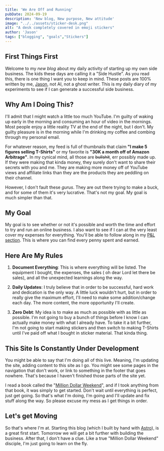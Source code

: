 ```yaml
---
title: 'We Are Off and Running'
pubDate: 2024-09-19
description: 'New blog, New purpose, New attitude'
image: "../../assets/sticker-desk.png"
alt: "A desk completely covered in emoji stickers"
author: 'Jason'
tags: ["blogging", "goals","Stickers"]
---
```

## First Things First

Welcome to my _new blog_ about my daily activity of starting up my own side business. The kids these days are calling it a "Side Hustle". As you read this, there is one thing I want you to keep in mind. These posts are 100% written by me, [Jason](/about/), not AI, not a ghost writer. This is my daily diary of my experiments to see if I can generate a successful side business.

## Why Am I Doing This?

I'll admit that I might watch a little too much YouTube. I'm guilty of waking up early in the morning and consuming an hour of video in the mornings. Most people enjoy a little reality TV at the end of the night, but I don't. My guilty pleasure is in the morning while I'm drinking my coffee and combing through my personal email.

For whatever reason, my feed is full of thumbnails that claim **"I make 5 figures selling T-Shirts"** or my favorite is **"30K a month off of Amazon Arbitrage"**. In my cynical mind, all those are ~~bullshit~~, err possibly made up. If they were making that kinda money, they surely don't want to share their secrets with you and me. They are making more money off of YouTube views and affiliate links than they are the products they are peddling on their channel. 

However, I don't fault these _gurus_. They are out there trying to make a buck, and for some of them it's very lucrative. That's not my goal. My goal is much simpler than that.

## My Goal

My goal is to see whether or not it's possible and worth the time and effort to try and run an online business. I also want to see if I can at the very least cover my expenses for everything. You'll be able to follow along in my [P&L section](/profitloss/). This is where you can find every penny spent and earned.

## Here Are My Rules

1. **Document Everything**: This is where everything will be listed. The equipment I bought, the expenses, the sales ( oh dear Lord let there be sales), and all the unexpected learnings along the way. 

2. **Daily Updates**: I truly believe that in order to be successful, hard work and dedication is the only way. A little luck wouldn't hurt, but in order to really give the maximum effort, I'll need to make some addition/change each day. The more content, the more opportunity I'll create.

3. **Zero Debt**: My idea is to make as much as possible with as little as possible. I'm not going to buy a bunch of things before I know I can actually make money with what I already have. To take it a bit further, I'm not going to start making stickers and then switch to making T-Shirts until I've paid off what I bought in sticker material. That kinda thing.

## This Site Is Constantly Under Development

You might be able to say that I'm doing all of this live. Meaning, I'm updating the site, adding content to this site as I go. You might see some pages in the navigation that don't work, or link to something in the footer that goes nowhere. That's because I haven't finished those parts of the site yet. 

I read a book called the "[Million Dollar Weekend](https://amzn.to/4efuZ5i)", and if I took anything from that book, it was simply to get started. Don't wait until everything is perfect, just get going. So that's what I'm doing, I'm going and I'll update and fix stuff along the way. So please excuse my mess as I get things in order.

## Let's get Moving

So that's where I'm at. Starting this blog (which I built by hand with [Astro](https://astro.build/)), is a great first start. Tomorrow we will get a bit further with building the business. After that, I don't have a clue. Like a true "Million Dollar Weekend" disciple, I'm just going to learn on the fly. 
